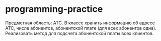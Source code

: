 # programming-practice
Предметная область: ATC. В классе хранить информацию об адресе АТС, числе абонентов, абонентской плате (для всех абонентов одна). Реализовать метод для подсчета абонентской платы всех клиентов. 
